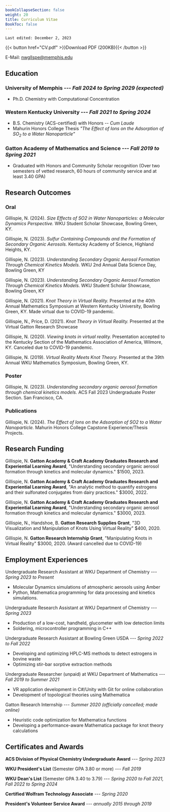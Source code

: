 ```yaml
---
bookCollapseSection: false
weight: 20
title: Curriculum Vitae
BookToc: false
---
```


```
Last edited: December 2, 2023
```

{{< button href="CV.pdf" >}}Download PDF (200KB){{< /button >}}

E-Mail: [nwgllspe@memphis.edu](mailto:"nwgllspe@memphis.edu")



## Education

### University of Memphis --- _Fall 2024 to Spring 2029 (expected)_
- Ph.D. Chemistry with Computational Concentration
### Western Kentucky University --- _Fall 2021 to Spring 2024_
- B.S. Chemistry (ACS-certified) with Honors -- _Cum Laude_
- Mahurin Honors College Thesis _"The Effect of Ions on the Adsorption of SO<sub>2</sub> to a Water Nanoparticle"_
### Gatton Academy of Mathematics and Science --- _Fall 2019 to Spring 2021_
- Graduated with Honors and Community Scholar recognition (Over two semesters of vetted research, 60 hours of community service and at least 3.40 GPA)
## Research Outcomes

### Oral
Gillispie, N. (2024). *Size Effects of SO2 in Water Nanoparticles: a Molecular Dynamics Perspective.* WKU Student Scholar Showcase, Bowling Green, KY.

Gillispie, N. (2023). *Sulfur Containing Compounds and the Formation of Secondary Organic Aerosols.* Kentucky Academy of Science, Highland Heights, KY.

Gillispie, N. (2023). *Understanding Secondary Organic Aerosol Formation Through Chemical Kinetics Models.* WKU 2nd Annual Data Science Day, Bowling Green, KY

Gillispie, N. (2023). *Understanding Secondary Organic Aerosol Formation Through Chemical Kinetics Models.* WKU Student Scholar Showcase, Bowling Green, KY

Gillispie, N. (2021). *Knot Theory in Virtual Reality.* Presented at the 40th Annual Mathematics Symposium at Western Kentucky University, Bowling Green, KY. Made virtual due to COVID-19 pandemic.

Gillispie, N., Price, D. (2021). *Knot Theory in Virtual Reality.* Presented at the Virtual Gatton Research Showcase

Gillispie, N. (2020). *Viewing knots in virtual reality.* Presentation accepted to the Kentucky Section of the Mathematics Association of America, Wilmore, KY. Canceled due to COVID-19 pandemic. 

Gillispie, N. (2019). *Virtual Reality Meets Knot Theory.* Presented at the 39th Annual WKU Mathematics Symposium, Bowling Green, KY.

### Poster
Gillispie, N. (2023). *Understanding secondary organic aerosol formation through chemical kinetics models.* ACS Fall 2023 Undergraduate Poster Section. San Francisco, CA.

### Publications
Gillispie, N. (2024). *The Effect of Ions on the Adsorption of SO2 to a Water Nanoparticle.* Mahurin Honors College Capstone Experience/Thesis Projects.

## Research Funding

Gillispie, N. **Gatton Academy & Craft Academy Graduates Research and Experiential Learning Award**, "Understanding secondary organic aerosol formation through kinetics and molecular dynamics." $1500, 2023.

Gillispie, N. **Gatton Academy & Craft Academy Graduates Research and Experiential Learning Award**, "An analytic method to quantify estrogens and their sulfonated conjugates from dairy practices." $3000, 2022.

Gillispie, N. **Gatton Academy & Craft Academy Graduates Research and Experiential Learning Award**, "Understanding secondary organic aerosol formation through kinetics and molecular dynamics." $3000, 2023.

Gillispie, N., Handshoe, B. **Gatton Research Supplies Grant**, "3D Visualization and Manipulation of Knots Using Virtual Reality" $400, 2020. 

Gillispie, N. **Gatton Research Internship Grant**, "Manipulating Knots in Virtual Reality" $3000, 2020. (Award cancelled due to COVID-19)

## Employment Experiences

Undergraduate Research Assistant at WKU Department of Chemistry --- *Spring 2023 to Present*
- Molecular Dynamics simulations of atmospheric aerosols using Amber
- Python, Mathematica programming for data processing and kinetics simulations.

Undergraduate Research Assistant at WKU Department of Chemistry --- *Spring 2023*
- Production of a low-cost, handheld, glucometer with low detection limits
- Soldering, microcontroller programming in C++

Undergraduate Research Assistant at Bowling Green USDA --- *Spring 2022 to Fall 2022*
- Developing and optimizing HPLC-MS methods to detect estrogens in bovine waste
- Optimizing stir-bar sorptive extraction methods

Undergraduate Researcher (unpaid) at WKU Department of Mathematics --- *Fall 2019 to Summer 2021*
- VR application development in C#/Unity with Git for online collaboration
- Development of topological theories using Mathematica

Gatton Research Internship --- *Summer 2020 (officially cancelled; made online)*
- Heuristic code optimization for Mathematica functions
- Developing a performance-aware Mathematica package for knot theory calculations

## Certificates and Awards

**ACS Division of Physical Chemistry Undergraduate Award** --- *Spring 2023*

**WKU President's List** (Semester GPA 3.80 or more) --- *Fall 2019*

**WKU Dean's List** (Semester GPA 3.40 to 3.79) --- *Spring 2020 to Fall 2021, Fall 2022 to Spring 2024*

**Certified Wolfram Technology Associate** --- *Spring 2020*

**President's Volunteer Service Award** --- *annually 2015 through 2019*